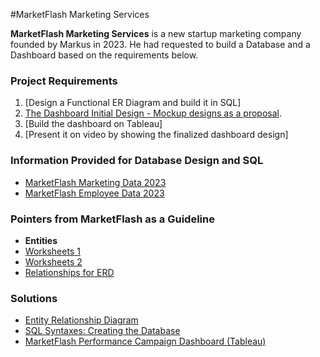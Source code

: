 #MarketFlash Marketing Services

**MarketFlash Marketing Services** is a new startup marketing company founded by Markus in 2023. He had requested to build a Database and a Dashboard based on the requirements below.

### Project Requirements
1. [Design a Functional ER Diagram and build it in SQL]
2. [The Dashboard Initial Design - Mockup designs as a proposal]( https://github.com/ea-techcodes/Marketflash-Project/blob/main/Mock%20Dashboard.pdf).
3. [Build the dashboard on Tableau]
4. [Present it on video by showing the finalized dashboard design]

### Information Provided for Database Design and SQL
- [MarketFlash Marketing Data 2023]( https://github.com/ea-techcodes/Marketflash-Project/blob/main/Marketflash_marketing_data_2023csv.csv) 
- [MarketFlash Employee Data 2023](https://github.com/ea-techcodes/Marketflash-Project/blob/main/Marketflash_employee_data_2023.csv) 

### Pointers from MarketFlash as a Guideline
- **Entities**  
- [Worksheets 1]( https://github.com/ea-techcodes/Marketflash-Project/blob/main/Marketflash%20Data_Worksheet1.pdf) 
- [Worksheets 2](https://github.com/ea-techcodes/Marketflash-Project/blob/main/Marketflash%20Data_Worksheet2.pdf) 
- [Relationships for ERD](#relationships)

### Solutions
- [Entity Relationship Diagram]( https://github.com/ea-techcodes/Marketflash-Project/blob/main/Marketflash%20ERD.pdf)
- [SQL Syntaxes: Creating the Database](#sql-syntaxes)
- [MarketFlash Performance Campaign Dashboard (Tableau)](#marketflash-performance-campaign-dashboard)
